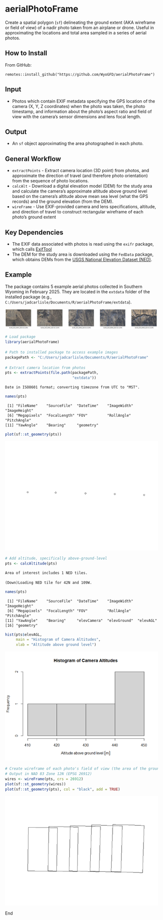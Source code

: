 # aerialPhotoFrame


Create a spatial polygon (`sf`) delineating the ground extent (AKA
wireframe or field of view) of a nadir photo taken from an airplane or
drone. Useful in approximating the locations and total area sampled in a
series of aerial photos.

## How to Install

From GitHub:

    remotes::install_github("https://github.com/WyoGFD/aerialPhotoFrame")

## Input

- Photos which contain EXIF metadata specifying the GPS location of the
  camera (X, Y, Z coordinates) when the photo was taken, the photo
  timestamp, and information about the photo’s aspect ratio and field of
  view with the camera’s sensor dimensions and lens focal length.

## Output

- An `sf` object approximating the area photographed in each photo.

## General Workflow

- `extractPoints` - Extract camera location (3D point) from photos, and
  approximate the direction of travel (and therefore photo orientation)
  from the sequence of photo locations.
- `calcAlt` - Download a digital elevation model (DEM) for the study
  area and calculate the camera’s approximate altitude above ground
  level based on the camera’s altitude above mean sea level (what the
  GPS records) and the ground elevation (from the DEM).
- `wireFrame` - Use EXIF-provided camera and lens specifications,
  altitude, and direction of travel to construct rectangular wireframe
  of each photo’s ground extent

## Key Dependencies

- The EXIF data associated with photos is read using the `exifr`
  package, which calls [ExifTool](https://exiftool.org/)
- The DEM for the study area is downloaded using the `FedData` package,
  which obtains DEMs from the [USGS National Elevation Dataset
  (NED)](https://www.usgs.gov/3d-elevation-program).

## Example

The package contains 5 example aerial photos collected in Southern
Wyoming in February 2025. They are located in the `extdata` folder of
the installed package (e.g.,
`C:/Users/jadcarlisle/Documents/R/aerialPhotoFrame/extdata`).

![image info](ExamplePhotos_Thumbnail.JPG)

``` r
# Load package
library(aerialPhotoFrame)

# Path to installed package to access example images
packagePath <- "C:/Users/jadcarlisle/Documents/R/aerialPhotoFrame"

# Extract camera location from photos
pts <- extractPoints(file.path(packagePath,
                               "extdata"))
```

    Date in ISO8601 format; converting timezone from UTC to "MST".

``` r
names(pts)
```

     [1] "FileName"    "SourceFile"  "DateTime"    "ImageWidth"  "ImageHeight"
     [6] "Megapixels"  "FocalLength" "FOV"         "RollAngle"   "PitchAngle" 
    [11] "YawAngle"    "Bearing"     "geometry"   

``` r
plot(sf::st_geometry(pts))
```

![](README_files/figure-commonmark/unnamed-chunk-1-1.png)

``` r
# Add altitude, specifically above-ground-level
pts <- calcAltitude(pts)
```

    Area of interest includes 1 NED tiles.

    (Down)Loading NED tile for 42N and 109W.

``` r
names(pts)
```

     [1] "FileName"    "SourceFile"  "DateTime"    "ImageWidth"  "ImageHeight"
     [6] "Megapixels"  "FocalLength" "FOV"         "RollAngle"   "PitchAngle" 
    [11] "YawAngle"    "Bearing"     "elevCamera"  "elevGround"  "elevAGL"    
    [16] "geometry"   

``` r
hist(pts$elevAGL,
     main = "Histogram of Camera Altitudes",
     xlab = "Altitude above ground level")
```

![](README_files/figure-commonmark/unnamed-chunk-2-1.png)

``` r
# Create wireframe of each photo's field of view (the area of the ground photographed)
# Output in NAD 83 Zone 12N (EPSG 26912)
wires <- wireFrame(pts, crs = 26912)
plot(sf::st_geometry(wires))
plot(sf::st_geometry(pts), col = "black", add = TRUE)
```

![](README_files/figure-commonmark/unnamed-chunk-3-1.png)

End
